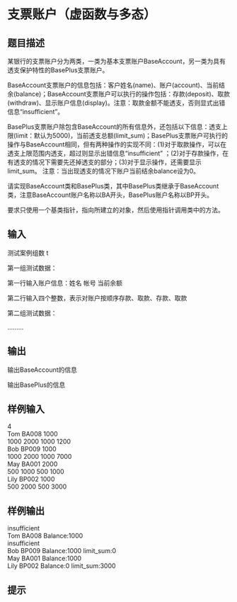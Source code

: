 # 支票账户（虚函数与多态）  
  
## 题目描述  
某银行的支票账户分为两类，一类为基本支票账户BaseAccount，另一类为具有透支保护特性的BasePlus支票账户。  
  
BaseAccount支票账户的信息包括：客户姓名(name)、账户(account)、当前结余(balance)；BaseAccount支票账户可以执行的操作包括：存款(deposit)、取款(withdraw)、显示账户信息(display)。注意：取款金额不能透支，否则显式出错信息“insufficient”。  
  
BasePlus支票账户除包含BaseAccount的所有信息外，还包括以下信息：透支上限(limit：默认为5000)，当前透支总额(limit_sum)；BasePlus支票账户可执行的操作与BaseAccount相同，但有两种操作的实现不同：(1)对于取款操作，可以在透支上限范围内透支，超过则显示出错信息“insufficient” ；(2)对于存款操作，在有透支的情况下需要先还掉透支的部分；(3)对于显示操作，还需要显示limit_sum。 注意：当出现透支的情况下账户当前结余balance设为0。  
  
请实现BaseAccount类和BasePlus类，其中BasePlus类继承于BaseAccount类，注意BaseAccount账户名称以BA开头，BasePlus账户名称以BP开头。  
  
要求只使用一个基类指针，指向所建立的对象，然后使用指针调用类中的方法。  
  
## 输入  
测试案例组数 t  
  
第一组测试数据：  
  
第一行输入账户信息：姓名 帐号 当前余额  
  
第二行输入四个整数，表示对账户按顺序存款、取款、存款、取款  
  
第二组测试数据：  
  
.........  
  
## 输出  
输出BaseAccount的信息  
  
输出BasePlus的信息  
  
## 样例输入  
4  
Tom BA008 1000  
1000 2000 1000 1200  
Bob BP009 1000  
1000 2000 1000 7000  
May BA001 2000  
500 1000 500 1000  
Lily BP002 1000  
500 2000 500 3000  
## 样例输出  
insufficient  
Tom BA008 Balance:1000  
insufficient  
Bob BP009 Balance:1000 limit_sum:0  
May BA001 Balance:1000  
Lily BP002 Balance:0 limit_sum:3000  
## 提示  
  
